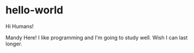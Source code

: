 # hello-world

Hi Humans!

Mandy Here! I like programming and I'm going to study well.
Wish I can last longer.
